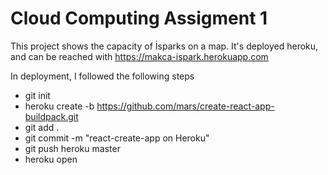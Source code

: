 # Cloud Computing Assigment 1

This project shows the capacity of İsparks on a map. It's deployed heroku, and can be reached with https://makca-ispark.herokuapp.com

In deployment, I followed the following steps

* git init
* heroku create -b https://github.com/mars/create-react-app-buildpack.git
* git add .
* git commit -m "react-create-app on Heroku"
* git push heroku master
* heroku open